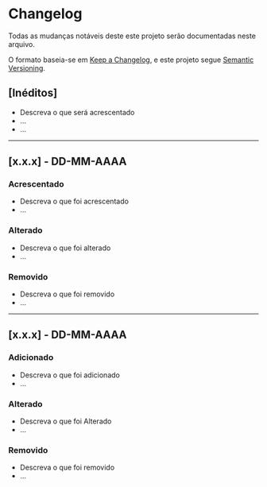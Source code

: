 # Changelog
Todas as mudanças notáveis deste este projeto serão documentadas neste arquivo.

O formato baseia-se em [Keep a Changelog](https://keepachangelog.com/en/1.0.0/),
e este projeto segue [Semantic Versioning](https://semver.org/spec/v2.0.0.html).

## [Inéditos]

- Descreva o que será acrescentado
- ...
- ...


---


## [x.x.x] - DD-MM-AAAA
### Acrescentado
- Descreva o que foi acrescentado
- ...


### Alterado
- Descreva o que foi alterado
- ...


### Removido
- Descreva o que foi removido
- ...


---


## [x.x.x] - DD-MM-AAAA
### Adicionado
- Descreva o que foi adicionado
- ...


### Alterado
- Descreva o que foi Alterado
- ...


### Removido
- Descreva o que foi removido
- ...
